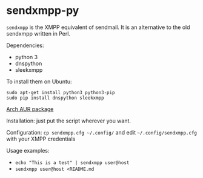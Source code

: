 # sendxmpp-py

`sendxmpp` is the XMPP equivalent of sendmail. It is an alternative to the old sendxmpp written in Perl.

Dependencies:

- python 3
- dnspython
- sleekxmpp

To install them on Ubuntu:

    sudo apt-get install python3 python3-pip
    sudo pip install dnspython sleekxmpp

[Arch AUR package](https://aur.archlinux.org/packages/sendxmpp-py/)

Installation: just put the script wherever you want.

Configuration: `cp sendxmpp.cfg ~/.config/` and edit `~/.config/sendxmpp.cfg` with your XMPP credentials

Usage examples:

- `echo "This is a test" | sendxmpp user@host`
- `sendxmpp user@host <README.md`
